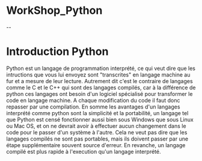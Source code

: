 # WorkShop_Python

--

# Introduction Python

Python est un langage de programmation interprété, ce qui veut dire que les intructions que vous lui envoyez sont "transcrites" en langage machine au fur et a mesure de leur lecture.
Autrement dit c'est le contraire de langages comme le C et le C++ qui sont des langages compilés, car à la différence de python ces langages ont besoin d'un logiciel spécialisé pour transformer le code en langage machine. A chaque modification du code il faut donc repasser par une compilation.
En somme les avantages d'un langages interprété comme python sont la simplicité et la portabilité, un langage tel que Python est censé fonctionner aussi bien sous Windows que sous Linux ou Mac OS, et on ne devrait avoir à effectuer aucun changement dans le code pour le passer d'un système à l'autre. Cela ne veut pas dire que les langages compilés ne sont pas portables, mais ils doivent passer par une étape supplémentaire souvent source d'erreur. En revanche, un langage compilé est plus rapide à l'execution qu'un langage interprété.